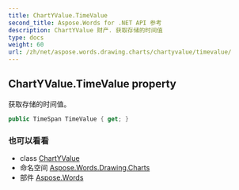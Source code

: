 ```yaml
---
title: ChartYValue.TimeValue
second_title: Aspose.Words for .NET API 参考
description: ChartYValue 财产. 获取存储的时间值
type: docs
weight: 60
url: /zh/net/aspose.words.drawing.charts/chartyvalue/timevalue/
---
```

## ChartYValue.TimeValue property

获取存储的时间值。

```csharp
public TimeSpan TimeValue { get; }
```

### 也可以看看

* class [ChartYValue](../)
* 命名空间 [Aspose.Words.Drawing.Charts](../../chartyvalue/)
* 部件 [Aspose.Words](../../../)



